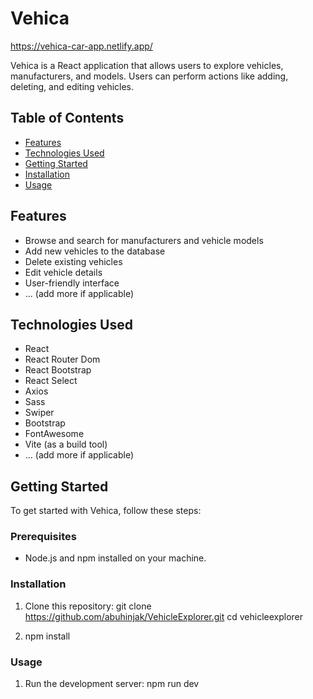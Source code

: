 # Vehica

https://vehica-car-app.netlify.app/

Vehica is a React application that allows users to explore vehicles, manufacturers, and models. Users can perform actions like adding, deleting, and editing vehicles.

## Table of Contents

- [Features](#features)
- [Technologies Used](#technologies-used)
- [Getting Started](#getting-started)
- [Installation](#installation)
- [Usage](#usage)

## Features

- Browse and search for manufacturers and vehicle models
- Add new vehicles to the database
- Delete existing vehicles
- Edit vehicle details
- User-friendly interface
- ... (add more if applicable)

## Technologies Used

- React
- React Router Dom
- React Bootstrap
- React Select
- Axios
- Sass
- Swiper
- Bootstrap
- FontAwesome
- Vite (as a build tool)
- ... (add more if applicable)

## Getting Started

To get started with Vehica, follow these steps:

### Prerequisites

- Node.js and npm installed on your machine.

### Installation

1. Clone this repository:
git clone https://github.com/abuhinjak/VehicleExplorer.git
cd vehicleexplorer

2. npm install

### Usage

1. Run the development server:
npm run dev
